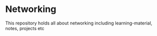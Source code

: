 # Networking
This repository holds all about networking including learning-material, notes, projects etc

